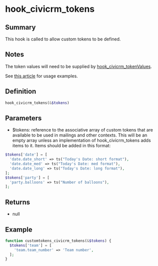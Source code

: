 # hook_civicrm_tokens

## Summary

This hook is called to allow custom tokens to be defined.

## Notes

The token values
will need to be supplied by
[hook_civicrm_tokenValues](hooks/hook_civicrm_tokenValues.md).

See [this article](https://civicrm.org/blog/colemanw/create-your-own-tokens-for-fun-and-profit)
for usage examples.

## Definition

```php
hook_civicrm_tokens(&$tokens)
```

## Parameters

- $tokens: reference to the associative array of custom tokens that
  are available to be used in mailings and other contexts. This will
  be an empty array unless an implementation of hook_civicrm_tokens
  adds items to it. Items should be added in this format:

```php
$tokens['date'] = [
  'date.date_short' => ts("Today's Date: short format"),
  'date.date_med' => ts("Today's Date: med format"),
  'date.date_long' => ts("Today's Date: long format"),
];
$tokens['party'] = [
  'party.balloons' => ts("Number of balloons"),
];
```

## Returns

- null

## Example

```php
function customtokens_civicrm_tokens(&$tokens) {
  $tokens['team'] = [
    'team.team_number' => 'Team number',
  ];
}
```
